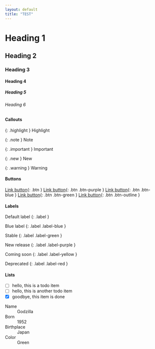 ```yaml
---
layout: default
title: "TEST"
---
```


# Heading 1
## Heading 2
### Heading 3
#### Heading 4
##### Heading 5
###### Heading 6

#### Callouts 

{: .highlight }
Highlight

{: .note }
Note

{: .important }
Important

{: .new }
New

{: .warning }
Warning

#### Buttons
[Link button](https://just-the-docs.com){: .btn }
[Link button](https://just-the-docs.com){: .btn .btn-purple }
[Link button](https://just-the-docs.com){: .btn .btn-blue }
[Link button](https://just-the-docs.com){: .btn .btn-green }
[Link button](https://just-the-docs.com){: .btn .btn-outline }

#### Labels
Default label
{: .label }

Blue label
{: .label .label-blue }

Stable
{: .label .label-green }

New release
{: .label .label-purple }

Coming soon
{: .label .label-yellow }

Deprecated
{: .label .label-red }

#### Lists

- [ ] hello, this is a todo item
- [ ] hello, this is another todo item
- [x] goodbye, this item is done

<dl>
  <dt>Name</dt>
  <dd>Godzilla</dd>
  <dt>Born</dt>
  <dd>1952</dd>
  <dt>Birthplace</dt>
  <dd>Japan</dd>
  <dt>Color</dt>
  <dd>Green</dd>
</dl>

